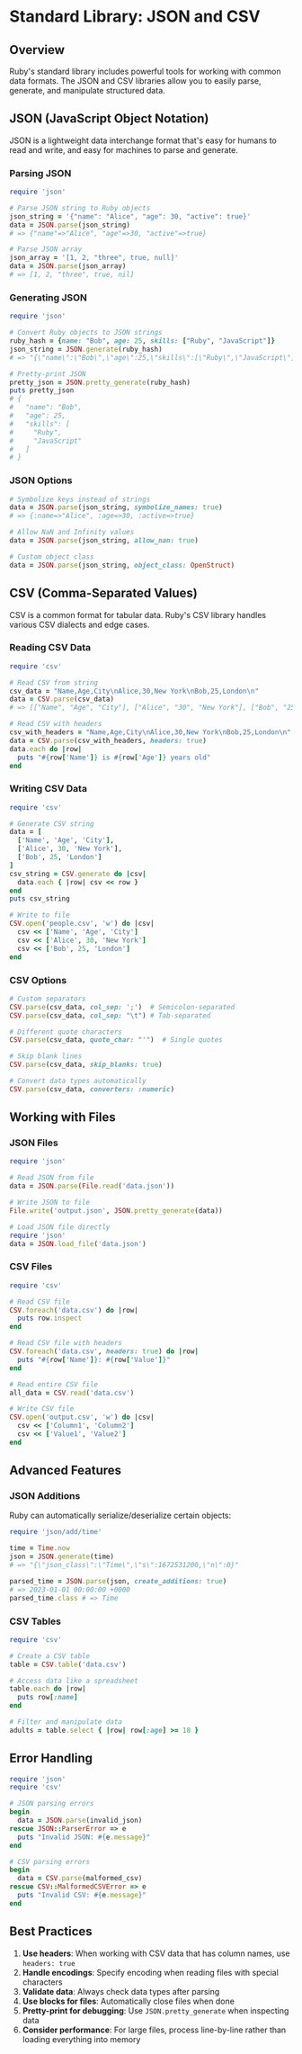 # Standard Library: JSON and CSV

## Overview

Ruby's standard library includes powerful tools for working with common data formats. The JSON and CSV libraries allow you to easily parse, generate, and manipulate structured data.

## JSON (JavaScript Object Notation)

JSON is a lightweight data interchange format that's easy for humans to read and write, and easy for machines to parse and generate.

### Parsing JSON

```ruby
require 'json'

# Parse JSON string to Ruby objects
json_string = '{"name": "Alice", "age": 30, "active": true}'
data = JSON.parse(json_string)
# => {"name"=>"Alice", "age"=>30, "active"=>true}

# Parse JSON array
json_array = '[1, 2, "three", true, null]'
data = JSON.parse(json_array)
# => [1, 2, "three", true, nil]
```

### Generating JSON

```ruby
require 'json'

# Convert Ruby objects to JSON strings
ruby_hash = {name: "Bob", age: 25, skills: ["Ruby", "JavaScript"]}
json_string = JSON.generate(ruby_hash)
# => "{\"name\":\"Bob\",\"age\":25,\"skills\":[\"Ruby\",\"JavaScript\"]}"

# Pretty-print JSON
pretty_json = JSON.pretty_generate(ruby_hash)
puts pretty_json
# {
#   "name": "Bob",
#   "age": 25,
#   "skills": [
#     "Ruby",
#     "JavaScript"
#   ]
# }
```

### JSON Options

```ruby
# Symbolize keys instead of strings
data = JSON.parse(json_string, symbolize_names: true)
# => {:name=>"Alice", :age=>30, :active=>true}

# Allow NaN and Infinity values
data = JSON.parse(json_string, allow_nan: true)

# Custom object class
data = JSON.parse(json_string, object_class: OpenStruct)
```

## CSV (Comma-Separated Values)

CSV is a common format for tabular data. Ruby's CSV library handles various CSV dialects and edge cases.

### Reading CSV Data

```ruby
require 'csv'

# Read CSV from string
csv_data = "Name,Age,City\nAlice,30,New York\nBob,25,London\n"
data = CSV.parse(csv_data)
# => [["Name", "Age", "City"], ["Alice", "30", "New York"], ["Bob", "25", "London"]]

# Read CSV with headers
csv_with_headers = "Name,Age,City\nAlice,30,New York\nBob,25,London\n"
data = CSV.parse(csv_with_headers, headers: true)
data.each do |row|
  puts "#{row['Name']} is #{row['Age']} years old"
end
```

### Writing CSV Data

```ruby
require 'csv'

# Generate CSV string
data = [
  ['Name', 'Age', 'City'],
  ['Alice', 30, 'New York'],
  ['Bob', 25, 'London']
]
csv_string = CSV.generate do |csv|
  data.each { |row| csv << row }
end
puts csv_string

# Write to file
CSV.open('people.csv', 'w') do |csv|
  csv << ['Name', 'Age', 'City']
  csv << ['Alice', 30, 'New York']
  csv << ['Bob', 25, 'London']
end
```

### CSV Options

```ruby
# Custom separators
CSV.parse(csv_data, col_sep: ';')  # Semicolon-separated
CSV.parse(csv_data, col_sep: "\t") # Tab-separated

# Different quote characters
CSV.parse(csv_data, quote_char: "'")  # Single quotes

# Skip blank lines
CSV.parse(csv_data, skip_blanks: true)

# Convert data types automatically
CSV.parse(csv_data, converters: :numeric)
```

## Working with Files

### JSON Files

```ruby
require 'json'

# Read JSON from file
data = JSON.parse(File.read('data.json'))

# Write JSON to file
File.write('output.json', JSON.pretty_generate(data))

# Load JSON file directly
require 'json'
data = JSON.load_file('data.json')
```

### CSV Files

```ruby
require 'csv'

# Read CSV file
CSV.foreach('data.csv') do |row|
  puts row.inspect
end

# Read CSV file with headers
CSV.foreach('data.csv', headers: true) do |row|
  puts "#{row['Name']}: #{row['Value']}"
end

# Read entire CSV file
all_data = CSV.read('data.csv')

# Write CSV file
CSV.open('output.csv', 'w') do |csv|
  csv << ['Column1', 'Column2']
  csv << ['Value1', 'Value2']
end
```

## Advanced Features

### JSON Additions

Ruby can automatically serialize/deserialize certain objects:

```ruby
require 'json/add/time'

time = Time.now
json = JSON.generate(time)
# => "{\"json_class\":\"Time\",\"s\":1672531200,\"n\":0}"

parsed_time = JSON.parse(json, create_additions: true)
# => 2023-01-01 00:00:00 +0000
parsed_time.class # => Time
```

### CSV Tables

```ruby
require 'csv'

# Create a CSV table
table = CSV.table('data.csv')

# Access data like a spreadsheet
table.each do |row|
  puts row[:name]
end

# Filter and manipulate data
adults = table.select { |row| row[:age] >= 18 }
```

## Error Handling

```ruby
require 'json'
require 'csv'

# JSON parsing errors
begin
  data = JSON.parse(invalid_json)
rescue JSON::ParserError => e
  puts "Invalid JSON: #{e.message}"
end

# CSV parsing errors
begin
  data = CSV.parse(malformed_csv)
rescue CSV::MalformedCSVError => e
  puts "Invalid CSV: #{e.message}"
end
```

## Best Practices

1. **Use headers**: When working with CSV data that has column names, use `headers: true`
2. **Handle encodings**: Specify encoding when reading files with special characters
3. **Validate data**: Always check data types after parsing
4. **Use blocks for files**: Automatically close files when done
5. **Pretty-print for debugging**: Use `JSON.pretty_generate` when inspecting data
6. **Consider performance**: For large files, process line-by-line rather than loading everything into memory
